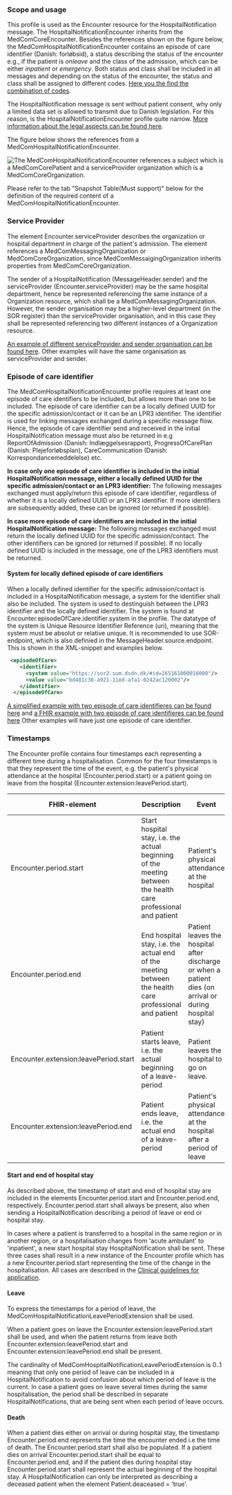 ### Scope and usage 
This profile is used as the Encounter resource for the HospitalNotification message. The HospitalNotificationEncounter inherits from the MedComCoreEncounter. 
Besides the references shown on the figure below, the MedComHospitalNotificationEncounter contains an episode of care identifier (Danish: forløbsid), a status describing the status of the encounter e.g., if the patient is *onleave* and the class of the admission, which can be either *inpatient* or *emergency*. Both status and class shall be included in all messages and depending on the status of the encounter, the status and class shall be assigned to different codes. [Here you the find the combination of codes](https://medcomdk.github.io/dk-medcom-hospitalnotification/#hospitalnotification-codes-in-fhir).

The HospitalNotification message is sent without patient consent, why only a limited data set is allowed to transmit due to Danish legislation. For this reason, is the HospitalNotificationEncounter profile quite narrow. <a href="https://medcomdk.github.io/dk-medcom-hospitalnotification/#clinical-guidelines" target="_blank">More information about the legal aspects can be found here</a>. 

The figure below shows the references from a MedComHospitalNotificationEncounter.

<img alt="The MedComHospitalNotificationEncounter references a subject which is a MedComCorePatient and a serviceProvider organization which is a MedComCoreOrganization." src="./hospitalnotification/HospitalNotificationEncounter.svg" style="float:none; display:block; margin-left:auto; margin-right:auto;" />

Please refer to the tab "Snapshot Table(Must support)" below for the definition of the required content of a MedComHospitalNotificationEncounter.

### Service Provider

The element Encounter.serviceProvider describes the organization or hospital department in charge of the patient's admission. 
The element references a MedComMessagingOrganization or MedComCoreOrganization, since MedComMessaigingOrganization inherits properties from MedComCoreOrganization.

The sender of a HospitalNotification (MessageHeader.sender) and the serviceProvider (Encounter.serviceProvider) may be the same hospital department, hence be represented referencing the same instance of a Organization resource, which shall be a MedComMessagingOrganization. However, the sender organisation may be a higher-level department (in the SOR register) than the serviceProvider organisation, and in this case they shall be represented referencing two different instances of a Organization resource.

[An example of different serviceProvider and sender organisation can be found here](http://medcomfhir.dk/ig/hospitalnotification/Bundle-m908i967-9ie3-9023-b9ec-98108695f01d.html). Other examples will have the same organisation as serviceProvider and sender.

### Episode of care identifier
The MedComHospitalNotificationEncounter profile requires at least one episode of care identifiers to be included, but allows more than one to be included. The episode of care identifier can be a locally defined UUID for the specific admission/contact or it can be an LPR3 identifier. The identifier is used for linking messages exchanged during a specific message flow. Hence, the episode of care identifier send and received in the initial HospitalNotification message must also be returned in e.g ReportOfAdmission (Danish: Indlæggelsesrapport), ProgressOfCarePlan (Danish: Plejeforløbsplan), CareCommunication (Danish: Korrespondancemeddelelse) etc.
 
**In case only one episode of care identifier is included in the initial HospitalNotification message, either a locally defined UUID for the specific admission/contact or an LPR3 identifier:** The following messages exchanged must apply/return this episode of care identifier, regardless of whether it is a locally defined UUID or an LPR3 identifier. If more identifiers are subsequently added, these can be ignored (or returned if possible).
 
**In case more episode of care identifiers are included in the initial HospitalNotification message:** The following messages exchanged must return the locally defined UUID for the specific admission/contact. The other identifiers can be ignored (or returned if possible). If no locally defined UUID is included in the message, one of the LPR3 identifiers must be returned.

#### System for locally defined episode of care identifiers
When a locally defined identifier for the specific admission/contact is included in a HospitalNotification message, a system for the identifier shall also be included. The system is used to destinguish between the LPR3 identifier and the locally defined identifier. The system is found at Encounter.episodeOfCare.identifier.system in the profile. The datatype of the system is Unique Resource Identifier Reference (uri), meaning that the system must be absolut or relative unique. It is recommended to use SOR-endpoint, which is also definied in the MessageHeader.source.endpoint. This is shown in the XML-snippet and examples below.

```xml
 <episodeOfCare>
    <identifier>
      <system value="https://sor2.sum.dsdn.dk/#id=265161000016000"/>
      <value value="bd481c38-a921-11ed-afa1-0242ac120002"/>
    </identifier>
  </episodeOfCare>
```

[A simplified example with two episode of care identifieres can be found here](./hospitalnotification/HospitalNotificationAdmitTwoEOCid.svg) and [a FHIR example with two episode of care identifieres can be found here](http://medcomfhir.dk/ig/hospitalnotification/Bundle-n73ccf30-80b9-4bd2-bf50-1ac1914498f0.html) Other examples will have just one episode of care identifier.

### Timestamps 

The Encounter profile contains four timestamps each representing a different time during a hospitalisation. Common for the four timestamps is that they represent the time of the event, e.g. the patient's physical attendance at the hospital (Encounter.period.start) or a patient going on leave from the hospital (Encounter.extension:leavePeriod.start).  

|FHIR-element|Description|Event|See Encounter example|
|-----|------|------| ------| 
|Encounter.period.start|Start hospital stay, i.e. the actual beginning of the meeting between the health care professional and patient|Patient's physical attendance at the hospital|[HospitalNotification Encounter - STIN](https://medcomfhir.dk/ig/hospitalnotification/Encounter-a790f964-88d3-4652-bbc8-81d2f3d035f8.html) and [HospitalNotification Encounter - STAA](https://medcomfhir.dk/ig/hospitalnotification/Encounter-h2cb16ce-af8c-46f3-be9e-89406ef3e7b5.html)|
|Encounter.period.end|End hospital stay, i.e. the actual end of the meeting between the health care professional and patient|Patient leaves the hospital after discharge or when a patient dies (on arrival or during hospital stay)| [HospitalNotification Encounter - SLHJ (inpatient)](https://medcomfhir.dk/ig/hospitalnotification/Encounter-f405ba2d-467a-4e92-9acc-9dc2a629760f.html) and [HospitalNotification Encounter - MORS (inpatient)](https://medcomfhir.dk/ig/hospitalnotification/Encounter-gcab7218-9584-11ec-b909-0242ac120002.html)|
|Encounter.extension:leavePeriod.start|Patient starts leave, i.e. the actual beginning of a leave-period|Patient leaves the hospital to go on leave.|[HospitalNotification Encounter - STOR](https://medcomfhir.dk/ig/hospitalnotification/Encounter-d56e9c54-23d2-43a4-816e-951d2a6e3281.html)|
|Encounter.extension:leavePeriod.end|Patient ends leave, i.e. the actual end of a leave-period|Patient's physical attendance at the hospital after a period of leave|[HospitalNotification Encounter - SLOR](https://medcomfhir.dk/ig/hospitalnotification/Encounter-e07c4bd4-cfad-4c4d-9c4b-e4ba3424a65b.html)|

#### Start and end of hospital stay
As described above, the timestamp of start and end of hospital stay are included in the elements Encounter.period.start and Encounter.period.end, respectively. 
Encounter.period.start shall always be present, also when sending a HospitalNotification describing a period of leave or end or hospital stay. 

In cases where a patient is transferred to a hospital in the same region or in another region, or a hospitalisation changes from 'acute ambulant' to 'inpatient', a new start hospital stay HospitalNotification shall be sent. These three cases shall result in a new instance of the Encounter profile which has a new Encounter.period.start representing the time of the change in the hospitalisation. All cases are described in the [Clinical guidelines for application](https://medcomdk.github.io/dk-medcom-hospitalnotification/#11-clinical-guidelines-for-application).

#### Leave
To express the timestamps for a period of leave, the MedComHospitalNotificationLeavePeriodExtension shall be used. 

When a patient goes on leave the Encounter.extension:leavePeriod.start shall be used, and when the patient returns from leave both Encounter.extension:leavePeriod.start and Encounter.extension:leavePeriod.end shall be present. 

The cardinality of MedComHospitalNotificationLeavePeriodExtension is 0..1 meaning that only one period of leave can be included in a HospitalNotification to avoid confusion about which period of leave is the current. In case a patient goes on leave several times during the same hospitalisation, the period shall be described in separate HospitalNotifications, that are being sent when each period of leave occurs. 

#### Death
When a patient dies either on arrival or during hospital stay, the timestamp Encounter.period.end represents the time the encounter ended i.e the time of death. The Encounter.period.start shall also be populated. If a patient dies on arrival Encounter.period.start shall be equal to Encounter.period.end, and if the patient dies during hospital stay Encounter.period.start shall represent the actual beginning of the hospital stay. A HospitalNotification can only be interpreted as describing a deceased patient when the element Patient.deaceased = 'true'.  
